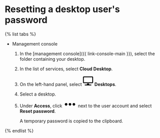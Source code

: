 # Resetting a desktop user's password

{% list tabs %}

- Management console

   1. In the [management console]({{ link-console-main }}), select the folder containing your desktop.
   1. In the list of services, select **Cloud Desktop**.
   1. On the left-hand panel, select ![image](../../../_assets/cloud-desktop/desktops.svg) **Desktops**.
   1. Select a desktop.
   1. Under **Access**, click ![image](../../../_assets/options.svg) next to the user account and select **Reset password**.

      A temporary password is copied to the clipboard.

{% endlist %}